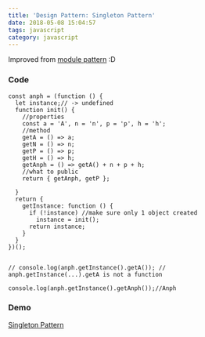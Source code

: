 ```yaml
---
title: 'Design Pattern: Singleton Pattern'
date: 2018-05-08 15:04:57
tags: javascript
category: javascript
---
```

Improved from [module pattern](/2018/05/08/design-pattern-module-pattern/) :D
### Code
``` JS
const anph = (function () {
  let instance;// -> undefined
  function init() {
    //properties
    const a = 'A', n = 'n', p = 'p', h = 'h';
    //method
    getA = () => a;
    getN = () => n;
    getP = () => p;
    getH = () => h;
    getAnph = () => getA() + n + p + h;
    //what to public
    return { getAnph, getP };

  }
  return {
    getInstance: function () {
      if (!instance) //make sure only 1 object created
        instance = init();
      return instance;
    }
  }
})();


// console.log(anph.getInstance().getA()); // anph.getInstance(...).getA is not a function

console.log(anph.getInstance().getAnph());//Anph
```
### Demo
[Singleton Pattern](http://jsbin.com/becokebetu/edit?js,console)
